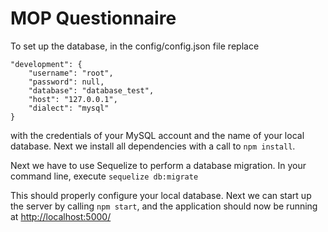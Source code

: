 MOP Questionnaire
==========
To set up the database, in the config/config.json file replace 

	"development": {
	    "username": "root",
	    "password": null,
	    "database": "database_test",
	    "host": "127.0.0.1",
	    "dialect": "mysql"
	}

with the credentials of your MySQL account and the name of your local database. 
Next we install all dependencies with a call to 
	`npm install`.


Next we have to use Sequelize to perform a database migration. In your command line, execute
`sequelize db:migrate`


This should properly configure your local database. Next we can start up the server by calling 
	`npm start`, and the application should now be running at 
[http://localhost:5000/](http://localhost:5000/)
